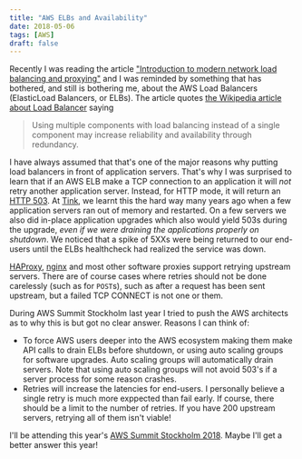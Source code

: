 ```yaml
---
title: "AWS ELBs and Availability"
date: 2018-05-06
tags: [AWS]
draft: false
---
```

Recently I was reading the article ["Introduction to modern network load
balancing and
proxying"](https://blog.envoyproxy.io/introduction-to-modern-network-load-balancing-and-proxying-a57f6ff80236)
and I was reminded by something that has bothered, and still is bothering me,
about the AWS Load Balancers (ElasticLoad Balancers, or ELBs).  The article
quotes [the Wikipedia article about Load
Balancer](https://en.wikipedia.org/wiki/Load_balancing_%28computing%29) saying

> Using multiple components with load balancing instead of a single component
> may increase reliability and availability through redundancy.

I have always assumed that that's one of the major reasons why putting load
balancers in front of application servers. That's why I was surprised to learn
that if an AWS ELB make a TCP connection to an application it will _not_ retry
another application server. Instead, for HTTP mode, it will return an [HTTP
503](https://httpstatuses.com/503). At [Tink](https://www.tink.se/), we learnt
this the hard way many years ago when a few application servers ran out of
memory and restarted. On a few servers we also did in-place application
upgrades which also would yield 503s during the upgrade, _even if we were
draining the applications properly on shutdown_. We noticed that a spike of
5XXs were being returned to our end-users until the ELBs healthcheck had
realized the service was down.

[HAProxy](http://www.haproxy.org/), [nginx](https://www.nginx.com/) and most
other software proxies support retrying upstream servers. There are of course
cases where retries should not be done carelessly (such as for `POST`s), such
as after a request has been sent upstream, but a failed TCP CONNECT is not one
or them.

During AWS Summit Stockholm last year I tried to push the AWS architects as to
why this is but got no clear answer. Reasons I can think of:

 * To force AWS users deeper into the AWS ecosystem making them make API calls
   to drain ELBs before shutdown, or using auto scaling groups for software
   upgrades. Auto scaling groups will automatically drain servers. Note that
   using auto scaling groups will not avoid 503's if a server process for some
   reason crashes.
 * Retries will increase the latencies for end-users. I personally believe a
   single retry is much more exppected than fail early. If course, there should
   be a limit to the number of retries. If you have 200 upstream servers,
   retrying all of them isn't viable!

I'll be attending this year's [AWS Summit Stockholm
2018](https://aws.amazon.com/summits/Stockholm-2018/). Maybe I'll get a better
answer this year!
